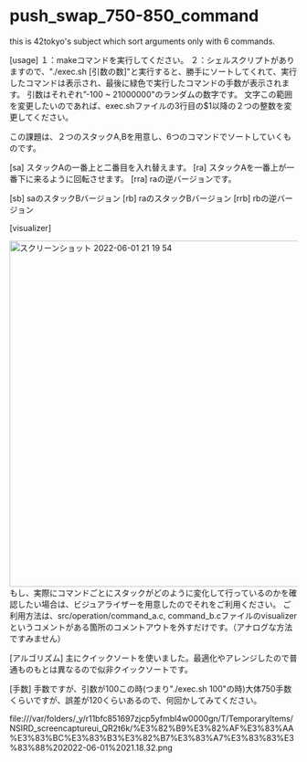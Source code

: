 # push_swap_750-850_command
this is 42tokyo's subject which sort arguments only with 6 commands.


[usage]
１：makeコマンドを実行してください。
２：シェルスクリプトがありますので、"./exec.sh [引数の数]"と実行すると、勝手にソートしてくれて、実行したコマンドは表示され、最後に緑色で実行したコマンドの手数が表示されます。
引数はそれぞれ”-100 ~ 21000000"のランダムの数字です。
文字この範囲を変更したいのであれば、exec.shファイルの3行目の$1以降の２つの整数を変更してください。

この課題は、２つのスタックA,Bを用意し、6つのコマンドでソートしていくものです。

[sa]  スタックAの一番上と二番目を入れ替えます。
[ra]  スタックAを一番上が一番下に来るように回転させます。
[rra] raの逆バージョンです。

[sb]  saのスタックBバージョン
[rb]  raのスタックBバージョン
[rrb] rbの逆バージョン

[visualizer]

<img width="606" alt="スクリーンショット 2022-06-01 21 19 54" src="https://user-images.githubusercontent.com/67151024/171403188-c09a33b2-6f73-4d00-89ce-65160ecb5165.png">
もし、実際にコマンドごとにスタックがどのように変化して行っているのかを確認したい場合は、ビジュアライザーを用意したのでそれをご利用ください。
ご利用方法は、src/operation/command_a.c, command_b.cファイルのvisualizerというコメントがある箇所のコメントアウトを外すだけです。（アナログな方法ですみません）

[アルゴリズム]
主にクイックソートを使いました。最適化やアレンジしたので普通ものもとは異なるので似非クイックソートです。

[手数]
手数ですが、引数が100この時(つまり"./exec.sh 100"の時)大体750手数くらいですが、誤差が120くらいあるので、何回かしてみてください。

file:///var/folders/_y/r11bfc851697zjcp5yfmbl4w0000gn/T/TemporaryItems/NSIRD_screencaptureui_QR2t6k/%E3%82%B9%E3%82%AF%E3%83%AA%E3%83%BC%E3%83%B3%E3%82%B7%E3%83%A7%E3%83%83%E3%83%88%202022-06-01%2021.18.32.png
